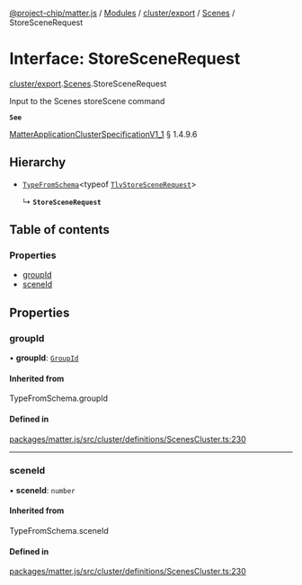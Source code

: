 [@project-chip/matter.js](../README.md) / [Modules](../modules.md) / [cluster/export](../modules/cluster_export.md) / [Scenes](../modules/cluster_export.Scenes.md) / StoreSceneRequest

# Interface: StoreSceneRequest

[cluster/export](../modules/cluster_export.md).[Scenes](../modules/cluster_export.Scenes.md).StoreSceneRequest

Input to the Scenes storeScene command

**`See`**

[MatterApplicationClusterSpecificationV1_1](spec_export.MatterApplicationClusterSpecificationV1_1.md) § 1.4.9.6

## Hierarchy

- [`TypeFromSchema`](../modules/tlv_export.md#typefromschema)\<typeof [`TlvStoreSceneRequest`](../modules/cluster_export.Scenes.md#tlvstorescenerequest)\>

  ↳ **`StoreSceneRequest`**

## Table of contents

### Properties

- [groupId](cluster_export.Scenes.StoreSceneRequest.md#groupid)
- [sceneId](cluster_export.Scenes.StoreSceneRequest.md#sceneid)

## Properties

### groupId

• **groupId**: [`GroupId`](../modules/datatype_export.md#groupid)

#### Inherited from

TypeFromSchema.groupId

#### Defined in

[packages/matter.js/src/cluster/definitions/ScenesCluster.ts:230](https://github.com/project-chip/matter.js/blob/3adaded6/packages/matter.js/src/cluster/definitions/ScenesCluster.ts#L230)

___

### sceneId

• **sceneId**: `number`

#### Inherited from

TypeFromSchema.sceneId

#### Defined in

[packages/matter.js/src/cluster/definitions/ScenesCluster.ts:230](https://github.com/project-chip/matter.js/blob/3adaded6/packages/matter.js/src/cluster/definitions/ScenesCluster.ts#L230)
